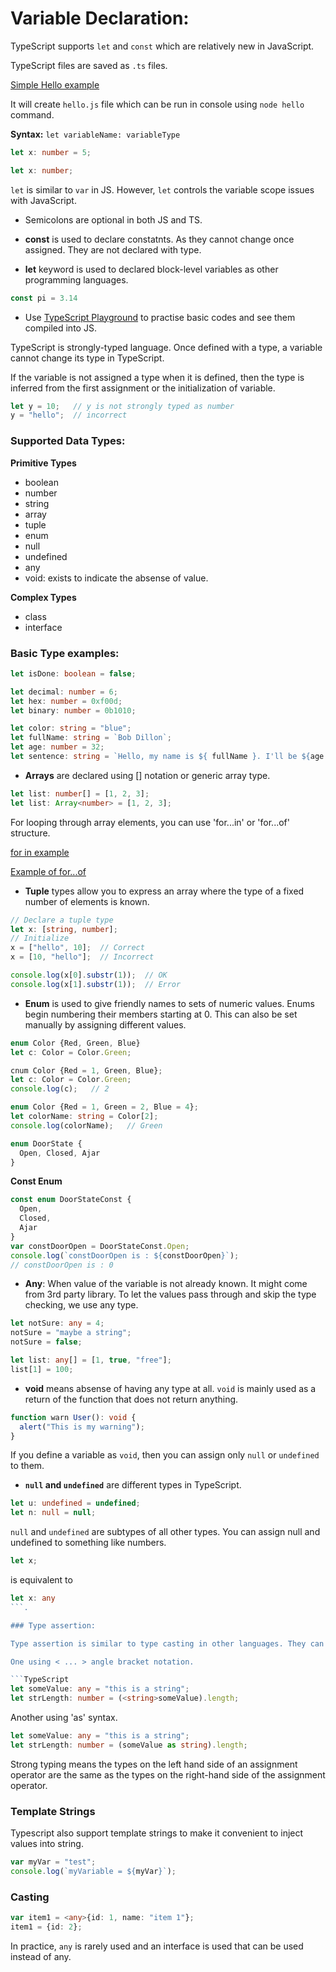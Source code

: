 # Variable Declaration:

TypeScript supports `let` and `const` which are relatively new in JavaScript.

TypeScript files are saved as `.ts` files.

[Simple Hello example](../examples/hello.ts)

It will create `hello.js` file which can be run in console using `node hello` command.

**Syntax:**
`let variableName: variableType`

```TypeScript
let x: number = 5;

let x: number;
```

`let` is similar to `var` in JS. However, `let` controls the variable scope issues with JavaScript.

- Semicolons are optional in both JS and TS.

- **const** is used to declare constatnts. As they cannot change once assigned. They are not declared with type.
- **let** keyword is used to declared block-level variables as other programming languages.

```typescript
const pi = 3.14
```

- Use [TypeScript Playground](http://www.typescriptlang.org/play/index.html) to practise basic codes and see them compiled into JS.

TypeScript is strongly-typed language. Once defined with a type, a variable cannot change its type in TypeScript.

If the variable is not assigned a type when it is defined, then the type is inferred from the first assignment or the initialization of variable.

```typescript
let y = 10;   // y is not strongly typed as number
y = "hello";  // incorrect
```

### Supported Data Types:

**Primitive Types**

- boolean
- number
- string
- array
- tuple
- enum
- null
- undefined
- any
- void: exists to indicate the absense of value.

**Complex Types**

- class
- interface

### Basic Type examples:

```typeScript
let isDone: boolean = false;

let decimal: number = 6;
let hex: number = 0xf00d;
let binary: number = 0b1010;

let color: string = "blue";
let fullName: string = `Bob Dillon`;
let age: number = 32;
let sentence: string = `Hello, my name is ${ fullName }. I'll be ${age + 1} years old next month.`;
```

- **Arrays** are declared using [] notation or generic array type.

```typescript
let list: number[] = [1, 2, 3];
let list: Array<number> = [1, 2, 3];
```

For looping through array elements, you can use 'for...in' or 'for...of' structure.

[for in example](../examples/forin.ts)

[Example of for...of](../examples/forin.ts)

- **Tuple** types allow you to express an array where the type of a fixed number of elements is known.

```typescript
// Declare a tuple type
let x: [string, number];
// Initialize
x = ["hello", 10];  // Correct
x = [10, "hello"];  // Incorrect

console.log(x[0].substr(1));  // OK
console.log(x[1].substr(1));  // Error
```

- **Enum** is used to give friendly names to sets of numeric values. Enums begin numbering their members starting at 0. This can also be set manually by assigning different values.

```typescript
enum Color {Red, Green, Blue}
let c: Color = Color.Green;

cnum Color {Red = 1, Green, Blue};
let c: Color = Color.Green;
console.log(c);   // 2

enum Color {Red = 1, Green = 2, Blue = 4};
let colorName: string = Color[2];
console.log(colorName);   // Green
```

```typescript
enum DoorState {
  Open, Closed, Ajar
}
```

**Const Enum**

```typescript
const enum DoorStateConst {
  Open,
  Closed,
  Ajar
}
var constDoorOpen = DoorStateConst.Open;
console.log(`constDoorOpen is : ${constDoorOpen}`);
// constDoorOpen is : 0
```


- **Any**: When value of the variable is not already known. It might come from 3rd party library. To let the values pass through and skip the type checking, we use any type.

```TypeScript
let notSure: any = 4;
notSure = "maybe a string";
notSure = false;

let list: any[] = [1, true, "free"];
list[1] = 100;
```

- **void** means absense of having any type at all. `void` is mainly used as a return of the function that does not return anything.

```typescript
function warn User(): void {
  alert("This is my warning");
}
```

If you define a variable as `void`, then you can assign only `null` or `undefined` to them.

- **`null` and `undefined`** are different types in TypeScript.

```typescript
let u: undefined = undefined;
let n: null = null;
```

`null` and `undefined` are subtypes of all other types. You can assign null and undefined to something like numbers.

```typescript
let x;
```

is equivalent to

```typescript
let x: any
```.

### Type assertion:

Type assertion is similar to type casting in other languages. They can be applied using two notations.

One using < ... > angle bracket notation.

```TypeScript
let someValue: any = "this is a string";
let strLength: number = (<string>someValue).length;
```

Another using 'as' syntax.

```TypeScript
let someValue: any = "this is a string";
let strLength: number = (someValue as string).length;
```

Strong typing means the types on the left hand side of an assignment operator are the same as the types on the right-hand side of the assignment operator.

### Template Strings

Typescript also support template strings to make it convenient to inject values into string.

```typescript
var myVar = "test";
console.log(`myVariable = ${myVar}`);
```

### Casting

```TypeScript
var item1 = <any>{id: 1, name: "item 1"};
item1 = {id: 2};
```

In practice, `any` is rarely used and an interface is used that can be used instead of any.
